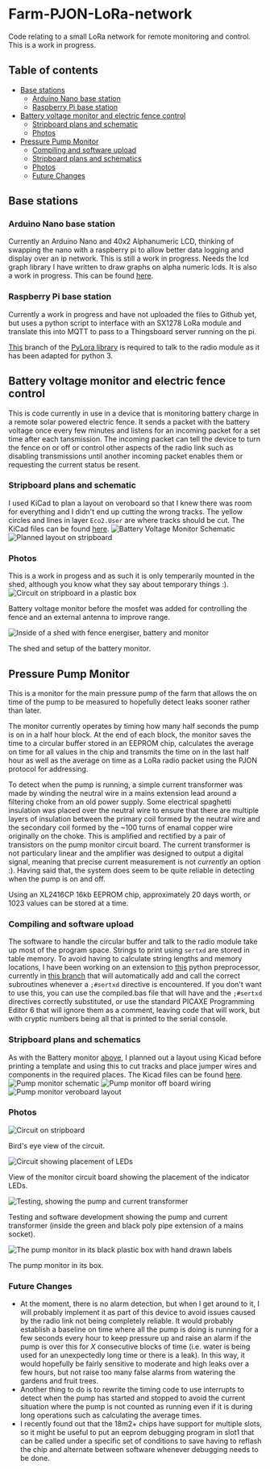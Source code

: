 # Farm-PJON-LoRa-network <!-- omit in toc -->
Code relating to a small LoRa network for remote monitoring and control.
This is a work in progress.

## Table of contents <!-- omit in toc -->
- [Base stations](#base-stations)
  - [Arduino Nano base station](#arduino-nano-base-station)
  - [Raspberry Pi base station](#raspberry-pi-base-station)
- [Battery voltage monitor and electric fence control](#battery-voltage-monitor-and-electric-fence-control)
  - [Stripboard plans and schematic](#stripboard-plans-and-schematic)
  - [Photos](#photos)
- [Pressure Pump Monitor](#pressure-pump-monitor)
  - [Compiling and software upload](#compiling-and-software-upload)
  - [Stripboard plans and schematics](#stripboard-plans-and-schematics)
  - [Photos](#photos-1)
  - [Future Changes](#future-changes)

## Base stations
### Arduino Nano base station
Currently an Arduino Nano and 40x2 Alphanumeric LCD, thinking of swapping the nano with a raspberry pi to allow better data logging and display over an ip network.
This is still a work in progress.
Needs the lcd graph library I have written to draw graphs on alpha numeric lcds. It is also a work in progress. This can be found [here](https://github.com/jgOhYeah/LCDGraph).

### Raspberry Pi base station
Currently a work in progress and have not uploaded the files to Github yet, but uses a python script to interface with an SX1278 LoRa module and translate this into MQTT to pass to a Thingsboard server running on the pi.

[This](https://github.com/hnlichong/PyLora/tree/py35) branch of the [PyLora library](https://github.com/Inteform/PyLora) is required to talk to the radio module as it has been adapted for python 3.

## Battery voltage monitor and electric fence control
This is code currently in use in a device that is monitoring battery charge in a remote solar powered electric fence. It sends a packet with the battery voltage once every few minutes and listens for an incoming packet for a set time after each tansmission. The incoming packet can tell the device to turn the fence on or off or control other aspects of the radio link such as disabling transmissions until another incoming packet enables them or requesting the current status be resent.

### Stripboard plans and schematic
I used KiCad to plan a layout on veroboard so that I knew there was room for everything and I didn't end up cutting the wrong tracks. The yellow circles and lines in layer `Eco2.User` are where tracks should be cut. The KiCad files can be found [here](BatteryVoltageMonitor/BatteryMonitorVeroboardLayout).
![Battery Voltage Monitor Schematic](Pictures/BatteryMonitorSchematic.png)
![Planned layout on stripboard](Pictures/BatteryMonitorVeroboardLayout.svg)

### Photos
This is a work in progess and as such it is only temperarily mounted in the shed, although you know what they say about temporary things :).
![Circuit on stripboard in a plastic box](Pictures/BatteryMonitor.jpg)

Battery voltage monitor before the mosfet was added for controlling the fence and an external antenna to improve range.

![Inside of a shed with fence energiser, battery and monitor](Pictures/ShedInside.jpg)

The shed and setup of the battery monitor.

## Pressure Pump Monitor
This is a monitor for the main pressure pump of the farm that allows the on time of the pump to be measured to hopefully detect leaks sooner rather than later.

The monitor currently operates by timing how many half seconds the pump is on in a half hour block. At the end of each block, the monitor saves the time to a circular buffer stored in an EEPROM chip, calculates the average on time for all values in the chip and transmits the time on in the last half hour as well as the average on time as a LoRa radio packet using the PJON protocol for addressing.

To detect when the pump is running, a simple current transformer was made by winding the neutral wire in a mains extension lead around a filtering choke from an old power supply. Some electrical spaghetti insulation was placed over the neutral wire to ensure that there are multiple layers of insulation between the primary coil formed by the neutral wire and the secondary coil formed by the ~100 turns of enamal copper wire originally on the choke. This is amplified and rectified by a pair of transistors on the pump monitor circuit board. The current transformer is not particulary linear and the amplifier was designed to output a digital signal, meaning that precise current measurement is not *currently* an option :). Having said that, the system does seem to be quite reliable in detecting when the pump is on and off.

Using an XL2416CP 16kb EEPROM chip, approximately 20 days worth, or 1023 values can be stored at a time.

### Compiling and software upload
The software to handle the circular buffer and talk to the radio module take up most of the program space. Strings to print using `sertxd` are stored in table memory. To avoid having to calculate string lengths and memory locations, I have been working on an extension to [this](https://github.com/Patronics/PicaxePreprocess) python preprocessor, currently in [this branch](https://github.com/jgOhYeah/PicaxePreprocess/tree/sertxdTableExtension) that will automatically add and call the correct subroutines whenever a `;#sertxd` directive is encountered. If you don't want to use this, you can use the compiled.bas file that will have and the `;#sertxd` directives correctly substituted, or use the standard PICAXE Programming Editor 6 that will ignore them as a comment, leaving code that will work, but with cryptic numbers being all that is printed to the serial console.

### Stripboard plans and schematics
As with the Battery monitor [above](#stripboard-plans-and-schematic), I planned out a layout using Kicad before printing a template and using this to cut tracks and place jumper wires and components in the required places. The Kicad files can be found [here](PumpMonitor/PumpMonitorVeroboardLayout/).
![Pump monitor schematic](Pictures/PumpMonitorSchematic.png)
![Pump monitor off board wiring](Pictures/PumpMonitorExternalConnections.png)
![Pump monitor veroboard layout](Pictures/PumpMonitorVeroboardLayout.svg)

### Photos
![Circuit on stripboard](Pictures/PumpMonitorPCB.jpg)

Bird's eye view of the circuit.

![Circuit showing placement of LEDs](Pictures/PumpMonitorSide.jpg)

View of the monitor circuit board showing the placement of the indicator LEDs.

![Testing, showing the pump and current transformer](Pictures/PumpMonitorTesting.jpg)

Testing and software development showing the pump and current transformer (inside the green and black poly pipe extension of a mains socket).

![The pump monitor in its black plastic box with hand drawn labels](Pictures/PumpMonitorComplete.jpg)

The pump monitor in its box.

### Future Changes
- At the moment, there is no alarm detection, but when I get around to it, I will probably implement it as part of this device to avoid issues caused by the radio link not being completely reliable. It would probably establish a baseline on time where all the pump is doing is running for a few seconds every hour to keep pressure up and raise an alarm if the pump is over this for *X* consecutive blocks of time (i.e. water is being used for an unexpectedly long time or there is a leak). In this way, it would hopefully be fairly sensitive to moderate and high leaks over a few hours, but not raise too many false alarms from watering the gardens and fruit trees.
- Another thing to do is to rewrite the timing code to use interrupts to detect when the pump has started and stopped to avoid the current situation where the pump is not counted as running even if it is during long operations such as calculating the average times.
- I recently found out that the 18m2+ chips have support for multiple slots, so it might be useful to put an eeprom debugging program in slot1 that can be called under a specific set of conditions to save having to reflash the chip and alternate between software whenever debugging needs to be done.
